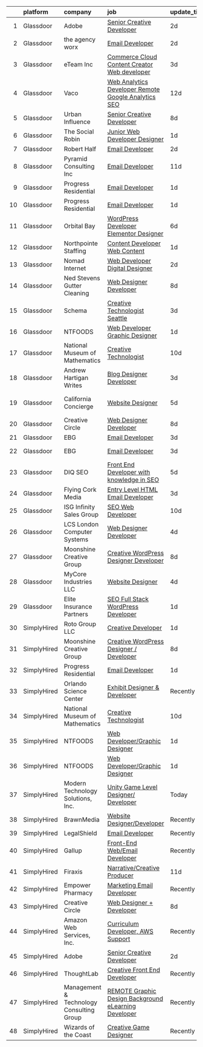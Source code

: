 

|    | platform    | company                                  | job                                                                                                                                                                                                                                                                                                                                                                                                                                                                                                                                                                                                                                                                                                                                                                                                                                                                                                                                                                                                                                                                                                                                                                                                                                                                                                                                                                                                        | update_time   | location                      |
|---:|:------------|:-----------------------------------------|:-----------------------------------------------------------------------------------------------------------------------------------------------------------------------------------------------------------------------------------------------------------------------------------------------------------------------------------------------------------------------------------------------------------------------------------------------------------------------------------------------------------------------------------------------------------------------------------------------------------------------------------------------------------------------------------------------------------------------------------------------------------------------------------------------------------------------------------------------------------------------------------------------------------------------------------------------------------------------------------------------------------------------------------------------------------------------------------------------------------------------------------------------------------------------------------------------------------------------------------------------------------------------------------------------------------------------------------------------------------------------------------------------------------|:--------------|:------------------------------|
|  1 | Glassdoor   | Adobe                                    | [Senior Creative Developer](https://www.glassdoor.com/partner/jobListing.htm?pos=119&ao=1136043&s=58&guid=00000183736bdac6bb73889cd5329547&src=GD_JOB_AD&t=SR&vt=w&cs=1_10181d96&cb=1664088792086&jobListingId=1008155725647&jrtk=3-0-1gdpmnmngm6r8801-1gdpmnmo0jc9d800-b4fdcebf8cc2d4bc-)                                                                                                                                                                                                                                                                                                                                                                                                                                                                                                                                                                                                                                                                                                                                                                                                                                                                                                                                                                                                                                                                                                                 | 2d            | New York, NY                  |
|  2 | Glassdoor   | the agency worx                          | [Email Developer](https://www.glassdoor.com/partner/jobListing.htm?pos=117&ao=1110586&s=58&guid=00000183736bdac6bb73889cd5329547&src=GD_JOB_AD&t=SR&vt=w&ea=1&cs=1_f73cd694&cb=1664088792086&jobListingId=1008156418066&cpc=F41FEAB56D215062&jrtk=3-0-1gdpmnmngm6r8801-1gdpmnmo0jc9d800-ba3a2b1200426598--6NYlbfkN0CNOKpjDIEH11s39GTuUki_mvxNbnX5BtDlH5CMrheAnKze_5JrwQ4joDkGUDohP_TeVmpf_1zaSQAPLLCMXaTrscln2tTcZD09p9HKpnyd-as8dTt3XrMsS4PL3sROnPnm4BK-TxTQqsNl2ScSlrBi5jEoqBn8L4mqF1IhiuN-S6a-YM_3ZKp-2hWa-mKXzAMo8LdUEG3OzV0mwU9QqgcewaBs4_plFiF8JFRWdj9CJuiPn9WydFSG8xQ7TNG7hdC6IsCyY1fQoeHxqKHsVJ0lBGS9zglErnveTaFKLK2DJjRmZyQ5_UtKD6WcOBHLMEwneyzSQw7mVMk4yco3_lmhVP_YvSRN_CIUyESxJIvFSBQ2AtbIKS5edL_vRhxx_PPNecaISsoH_hPDWZwCXhmUvaJ3mBbYEF0ZJL8jCtK4UNFtWC9IuZxEHgjbX4MafSehZoJ388O5dah0sfwekffmDh3puHXwIV0puf1ROplj2Ga1HJSYQDEjFQYroPZ7_S2nAeXhP0oYgg%3D%3D)                                                                                                                                                                                                                                                                                                                                                                                                                                                                                                                                     | 2d            | New York, NY                  |
|  3 | Glassdoor   | eTeam Inc                                | [Commerce Cloud Content Creator Web developer](https://www.glassdoor.com/partner/jobListing.htm?pos=130&ao=1136043&s=58&guid=00000183736bdac6bb73889cd5329547&src=GD_JOB_AD&t=SR&vt=w&cs=1_5984b2d2&cb=1664088792086&jobListingId=1008154451848&jrtk=3-0-1gdpmnmngm6r8801-1gdpmnmo0jc9d800-88291861e849e24d-)                                                                                                                                                                                                                                                                                                                                                                                                                                                                                                                                                                                                                                                                                                                                                                                                                                                                                                                                                                                                                                                                                              | 3d            | Ewing, NJ                     |
|  4 | Glassdoor   | Vaco                                     | [Web Analytics Developer   Remote   Google Analytics SEO](https://www.glassdoor.com/partner/jobListing.htm?pos=118&ao=1110586&s=58&guid=00000183736bdac6bb73889cd5329547&src=GD_JOB_AD&t=SR&vt=w&ea=1&cs=1_ceeacfdf&cb=1664088792086&jobListingId=1008134555657&cpc=3BA4CE39D5B5DEF5&jrtk=3-0-1gdpmnmngm6r8801-1gdpmnmo0jc9d800-7ccc0220a1fe731c--6NYlbfkN0D_sybMACCpf9B-677oK5j6rPldVB6BlrVvFjO_o-GJZbzuF-qh4PxErFUqfUsv_6vXrVyNaVmJE0ot7G2TDITx_iaZeHWGlYAjqBBwl4IxuctF-OI2coy6g4yuOe0TbEuWET8c1We2YFFrVANmcXyQD5tSZWrD75i8XHvuWLgbZ7bYRmW1pBq1KUloM0yVF-mYOWYuc8tVzP2_n1bDvh6W27_j35UVWawZyCzZD9tR8LeZN6x_RFhac-VR6qz-ei65I1PrBZUJflAuKGPhMflTlKcI3_9uWbQfh1bMRtGf3n8l0VM3C5Bd6eHoxksgiZ7UQqbcQ4puMOIbOnYg4iYxuCeGu7tcPTASXzv3HgitgADGQkTZdENTbYAYwnh3DyrgMRuBz7kRV4-9jZ9WHoYnXDcB3Wakiyv0D8pO3hX77rSxOpySvhdbMpERVcEbXRlND3VlvMotRU6PgxkZsTzbbshU7cwwn9hPF1tJtzWpggQJO90BPfr5zMnReygfcnuxCqjDsx4vYBpzcNMmRCtSbXKoiWDBXuAw5J5TIfWU5PhCf6SuVouz)                                                                                                                                                                                                                                                                                                                                                                                                                                                         | 12d           | Richmond, VA                  |
|  5 | Glassdoor   | Urban Influence                          | [Senior Creative Developer](https://www.glassdoor.com/partner/jobListing.htm?pos=120&ao=1136043&s=58&guid=00000183736bdac6bb73889cd5329547&src=GD_JOB_AD&t=SR&vt=w&cs=1_8c9470e2&cb=1664088792086&jobListingId=1008145206889&jrtk=3-0-1gdpmnmngm6r8801-1gdpmnmo0jc9d800-27d6dc21dcf7713e-)                                                                                                                                                                                                                                                                                                                                                                                                                                                                                                                                                                                                                                                                                                                                                                                                                                                                                                                                                                                                                                                                                                                 | 8d            | Remote                        |
|  6 | Glassdoor   | The Social Robin                         | [Junior Web Developer Designer](https://www.glassdoor.com/partner/jobListing.htm?pos=111&ao=1110586&s=58&guid=00000183736bdac6bb73889cd5329547&src=GD_JOB_AD&t=SR&vt=w&ea=1&cs=1_0198a3e2&cb=1664088792085&jobListingId=1008158385207&cpc=32EE424DE2B657EB&jrtk=3-0-1gdpmnmngm6r8801-1gdpmnmo0jc9d800-a4700ca198d49a1e--6NYlbfkN0BVEiCwtio_zq3mOGmhG3aHdQny94tlzy-k67z9IkphDraalBvzlH_uzJy8THcCVP2waJSd3yiwSETxdtK4p7WGdYe6iEdQIgLTJgRkgtmaAG-Ira_mL4q6O-3H-ODYq0f377Ah1rO660J0oLi7zvjCMqIM9s-nWo1gLlJP3or2dewY9edJ01451bpvce_yHEf43VS46ho3YMMfwaqkZDV1GUn-eyeRxtQHVRtCFkcEx9WU_737WYl8YCMVnHA3CeMq2Bm3c-mWcpeN5ThteO6ZW-8i_iW7eitpGCe2cOWmZSrGJJZv87RJ9Q1rhNNT7aE5l6r0_bq9q-Q9WUH8Nfqbmk2w9u3PvWgg576u9hfcBFfY3wix13BQb6pfsBQgvyop3Rob4guoWh1Us_cGkWzHIVmaopX38AkQL1Ha4dO_DVAwq6iWH9S7zVr3_3PEmhwrjUxSfc3He_RCP20pG2e5-IuWLP3jlmzqhMEAplEgQs3dk78kLTR_GO1SBTde3HfpgpzLSs7epSAdFBsSQARY)                                                                                                                                                                                                                                                                                                                                                                                                                                                                                                                   | 1d            | Dallas, TX                    |
|  7 | Glassdoor   | Robert Half                              | [Email Developer](https://www.glassdoor.com/partner/jobListing.htm?pos=116&ao=1110586&s=58&guid=00000183736bdac6bb73889cd5329547&src=GD_JOB_AD&t=SR&vt=w&ea=1&cs=1_772a4d2b&cb=1664088792086&jobListingId=1008156402707&cpc=C4A69CCDBB3B9599&jrtk=3-0-1gdpmnmngm6r8801-1gdpmnmo0jc9d800-42c4ec12f57e02bb--6NYlbfkN0CpzDdaQkua3np5pkmj49lKioZwmwxQ-yx5plwbYmV_M6xSIJIkD0PnD0ntiqnEwO1LTHRAR-7odutKybmCxm4fIFV0y_I_v1Ncl9DXxzoMHMZrdbm8WbEdvasGZldRVYzRli6H80llDv0CvLuUO4n5IyKRDfv3KytJN8mDJo93RRxSd1ih5IV-aV1vG74aV0AJyeMTmWOnVNwVMlKy4aAPDXEg_tIWaLSDXJzc39EeDbIiwrbonsXHdp-jc0p3mDIIhlmse4uLemPOvj1URsxfj24jIlUkAt1v11zGQ522mV0C3uvyDUanQ431OeY1pp3Hf2WkGyhvcKaPXhU2rc_1IzeBpoxlZUYbsCmpMOgx18gcqhX7N5cXmrXb83aYEGk4tHDJ3BECk-aBe7EzJez5u-LQVHsH0hL5YckgYNYnK8DoJWarUzWVcK03---Ygr9j7ptWrjjYMQheNiNycioAgW86HKJCRV7_HJXm2Ge5IPi2Y9IZCKOoz2Vh0drFZJMkm94_sk5RnxI1brmjUEWLiByRzKxOGSU6HVr7hdSBUBcnG4umlNB0)                                                                                                                                                                                                                                                                                                                                                                                                                                                                                                 | 2d            | Irving, TX                    |
|  8 | Glassdoor   | Pyramid Consulting  Inc                  | [Email Developer](https://www.glassdoor.com/partner/jobListing.htm?pos=114&ao=1110586&s=58&guid=00000183736bdac6bb73889cd5329547&src=GD_JOB_AD&t=SR&vt=w&ea=1&cs=1_5afbf653&cb=1664088792085&jobListingId=1008136820963&cpc=217C45A42544DB93&jrtk=3-0-1gdpmnmngm6r8801-1gdpmnmo0jc9d800-26c59646bb73b32a--6NYlbfkN0Bjic9BpODao-m9BEup4myv2yv9o6hanv70kCRpjMjSDcmmrD9YS-C3x1sAbJGW_XrnachPTEaPnia_Eua0-FGLheh6GQ3e8_rm7xovpd723nOOH4FYPfnErG6v7mm84gCICpWWrgznRiY1Kx8loZrBr0SjZ45cycnzke9ViMmT9xasSU_dPF1ezkaFlvx-8CSWa1lEEw6p_uiFWmtQvZ92KNc_LNGNd8qbxlHCc6adqR4Xmg_Wnz7sA5sQipbWlo2mgqcJ9t85fy9IMIZe0X1LM3FBOrgzGGG__shRRXKwroKju_dDw93gYKUqQ5KcWVB4ydydnZiLZ0T7SnDSzU2m2pr76ylo5t0CY8IKu-BoKWbmoIV03sLNtR5VkaPt778_q4w92ZZSZBVDqDVQFrV1oWBt1TTE6q7RSL9d_yT6Le8lFg3jrwOGXH3yR7sJQdfddczTxFKV7O2oYbGbWlRxhVSR8wbYYt3IouYXiI6JOt38dIAUIGKNxOxiIIm2R_Vr8DMrh4xlaS4sPZAq-OdhGr78zsf8CFIgRXcX91QJCtiwNTxhZPdk3fwhxTJIOEMgQNnvLop5LV9dDriuEDDUx8kr_hxM8Nie6JMQyigc-rNqj1bVB8pvO1mCSsaI3BITXUBSVSGErjZlGzhYFbpQhsMs3pHxLVDI2SwXNGKhLrltg_skiTa5AvvfxbX3fgsFnrJ4UfBDD4-qz8peR-UM4cGJxyaJHrp0oV8mI54jxkjmXmoA9F3fIZeLnYvSFaoq8RdJBcYG8KVBvtEBo8Um5YDDaOpFHvPcBIP_sfGkWLsoUvQgUaV7IXmjuTZgFF2Phlxl_lYF1pWmgNd3zLmOSmu7gBKduyUj0p8kxyX4XlF-CMMGOZhH0wQsZVLOGBXgNn5QLR6cAVWijAv6R1PXv7i2iNwd8Cu_hsGrlth_yFkLc7UPFfGsktku-FGmIBwX8EBTs1hOJ9wOemGXqz1j6_QV9qV-nDrxVHmLod6j6KpD-zW5B_HAhfbDpXpGzUwkSIkpKzbURXaxng3gQicf) | 11d           | Dallas, TX                    |
|  9 | Glassdoor   | Progress Residential                     | [Email Developer](https://www.glassdoor.com/partner/jobListing.htm?pos=125&ao=1136043&s=58&guid=00000183736bdac6bb73889cd5329547&src=GD_JOB_AD&t=SR&vt=w&ea=1&cs=1_030e1156&cb=1664088792086&jobListingId=1008158897178&jrtk=3-0-1gdpmnmngm6r8801-1gdpmnmo0jc9d800-f154aef869fffa24-)                                                                                                                                                                                                                                                                                                                                                                                                                                                                                                                                                                                                                                                                                                                                                                                                                                                                                                                                                                                                                                                                                                                      | 1d            | Remote                        |
| 10 | Glassdoor   | Progress Residential                     | [Email Developer](https://www.glassdoor.com/partner/jobListing.htm?pos=121&ao=1136043&s=58&guid=00000183736bdac6bb73889cd5329547&src=GD_JOB_AD&t=SR&vt=w&cs=1_a4864274&cb=1664088792086&jobListingId=1008158488717&jrtk=3-0-1gdpmnmngm6r8801-1gdpmnmo0jc9d800-178aeb555446b706-)                                                                                                                                                                                                                                                                                                                                                                                                                                                                                                                                                                                                                                                                                                                                                                                                                                                                                                                                                                                                                                                                                                                           | 1d            | Scottsdale, AZ                |
| 11 | Glassdoor   | Orbital Bay                              | [WordPress Developer Elementor Designer](https://www.glassdoor.com/partner/jobListing.htm?pos=126&ao=1136043&s=58&guid=00000183736bdac6bb73889cd5329547&src=GD_JOB_AD&t=SR&vt=w&ea=1&cs=1_5075e3e4&cb=1664088792086&jobListingId=1008147357404&jrtk=3-0-1gdpmnmngm6r8801-1gdpmnmo0jc9d800-2ac4ae6fc8e22813-)                                                                                                                                                                                                                                                                                                                                                                                                                                                                                                                                                                                                                                                                                                                                                                                                                                                                                                                                                                                                                                                                                               | 6d            | El Paso, TX                   |
| 12 | Glassdoor   | Northpointe Staffing                     | [Content Developer   Web Content](https://www.glassdoor.com/partner/jobListing.htm?pos=115&ao=1110586&s=58&guid=00000183736bdac6bb73889cd5329547&src=GD_JOB_AD&t=SR&vt=w&ea=1&cs=1_98815e91&cb=1664088792086&jobListingId=1008158667307&cpc=1160948BCBA38B5B&jrtk=3-0-1gdpmnmngm6r8801-1gdpmnmo0jc9d800-85aa99549f7952df--6NYlbfkN0AJKXzIKBK5A4Icsd-X245WBxvNnoj5lZwbXMrU7Kqokpie1q6NXPPYrRfUeJUwIsRRPP95Do67jS0k5Xz0gRknd_E9BJMttQOK3Jc7kaByuTSRyYe7Jip0q7etfqfKdC2O-l385yo5RddQSZnnaUvOyiVw5nHQjdaDYnjCJMJNMEm7y5cefPuJwVlwCn_eG6hGaCM0lhCLRdL7-cVbMaDkySAA2tx3JTkOtsvfA1Q4JmaiNHMCHCCuu5lTG8KNOY5P4W7MMU5v3GF26G9Efj9CmNHCDAipPNh97WdsMHodx4-FWkzlXD6yfSyHaIsquO1rYTlNaW5ky4Fncu-mSDvan0Qs5UwCfnHbcwu2Mq-1LmcsAdZfH0n2j67w6OBLGSlVTRGoV1oXGugnh_JtVtHh5dDen7AZt70_GhiUKF3rk4VGivM_C43CULWS4eT_AirGq10EkdmH5bfLF20rfxHj_QiLuHOEHglzys5AMpYbDq5HB6kmJdcTJRiOBDqgoUV-_TogwXsThQazRY4Vr749bjN0-nATn_Q%3D)                                                                                                                                                                                                                                                                                                                                                                                                                                                                                                   | 1d            | Remote                        |
| 13 | Glassdoor   | Nomad Internet                           | [Web Developer  Digital Designer](https://www.glassdoor.com/partner/jobListing.htm?pos=110&ao=1110586&s=58&guid=00000183736bdac6bb73889cd5329547&src=GD_JOB_AD&t=SR&vt=w&ea=1&cs=1_2552641b&cb=1664088792085&jobListingId=1008156535200&cpc=853DEF62E69EE75B&jrtk=3-0-1gdpmnmngm6r8801-1gdpmnmo0jc9d800-23ce8bfd8a2f92ae--6NYlbfkN0CNayYzF1mBaI40OgT78t3Q2d9IxlwDzhsYR4HK7epYUZ7O1a9H3LGGlr834IRh8D4g5f9Pb-XN-gT3ZkZYa5E1e4kKBbadp1AMzPNW4tOO0gcsWBKHFCE7T4TvPh4h10Nq1OSdKSAoNZbz09QH840C3UVZwwqSirmOasX4OPQ-xbbBRAXHNZUHvxQmMXlvD_EnzFSL9ro8VYefXYvhyhzm3xvDCKhxw4qVM417fISasIFUTdLbQlQImcgDBMLl5p5b2NkLxzL3oW4hwoomKU6dg8iENf4M_9cN4hEShkkjBw7RVhRPtXp0BwUUQIir-6GL9uyH43uyyCIVPe1cgAgtb0qC45t1-xoUK_L5cQKckgYNpRrfC6kAJgwECwJDPo9JM3bGSenIlpeK77FppcU7T746G7lpdA9v-yvMDkDEH23DPbnRuPi2troHv-w-BncR8SHZ-Xnf5y94b0SpnKH_Kl1abOe5ifO1Wc1KpWRbBzKeVteXWcfPoEKhJiTeHqzKiEUES49dT3qafDzoHIJ5)                                                                                                                                                                                                                                                                                                                                                                                                                                                                                                                 | 2d            | Bulverde, TX                  |
| 14 | Glassdoor   | Ned Stevens Gutter Cleaning              | [Web Designer Developer](https://www.glassdoor.com/partner/jobListing.htm?pos=109&ao=1110586&s=58&guid=00000183736bdac6bb73889cd5329547&src=GD_JOB_AD&t=SR&vt=w&ea=1&cs=1_0428bbb1&cb=1664088792085&jobListingId=1008145249117&cpc=036CEF58F9688075&jrtk=3-0-1gdpmnmngm6r8801-1gdpmnmo0jc9d800-92ba3729d6720e43--6NYlbfkN0AkLpTqwQyOHWZzzBh8L-NJRXeVaRNqbLPAA2fHvkxVuJSLLV_rgQ08NUaPLcDDdaiRI9iK6jQn8J5ezsPbwTlDRK7srl-ykfpmt3l_n0AvFlfSjZ1RrdHiBVvDTO2_uacut2-qB8nyvUhDiFLOk14-qdjvwrX5nKmYuUYySmL6tDhpRCi2mwK2dyD5brS4HJzX-eFgacTOOJuPnGznMV0BkT8H5FJijgkebX-sqZb9flUTIOYbX27AHydIGrRkUlqp0A-wPop194Ws5QAB2mb0t4DNynsSAOEyhZLmgBnWTYYSaTGXs9WgcxKewO65KaIQdWEpBdfzYzVWVOwhZVa8WTq36ascbJmyisgUYy-azpQqG_WfP8UK6FfBnvzzUtEtYR5aIEnUCpI5pnVI9LeJ7XY03osMzee4BIKZf9VYEzFRszZH4qvjJkbOBE42r67AgcNuDSsnZffpY3aLw5cAKMUdslpPL6Bnb93lqBO2KkTkeNQjiuqff82RutOHNIjb6Wr9UpGvRg%3D%3D)                                                                                                                                                                                                                                                                                                                                                                                                                                                                                                                              | 8d            | Fairfield, NJ                 |
| 15 | Glassdoor   | Schema                                   | [Creative Technologist   Seattle](https://www.glassdoor.com/partner/jobListing.htm?pos=129&ao=1136043&s=58&guid=00000183736bdac6bb73889cd5329547&src=GD_JOB_AD&t=SR&vt=w&ea=1&cs=1_ebc5f409&cb=1664088792086&jobListingId=1008154756700&jrtk=3-0-1gdpmnmngm6r8801-1gdpmnmo0jc9d800-6272c7679803424e-)                                                                                                                                                                                                                                                                                                                                                                                                                                                                                                                                                                                                                                                                                                                                                                                                                                                                                                                                                                                                                                                                                                      | 3d            | Seattle, WA                   |
| 16 | Glassdoor   | NTFOODS                                  | [Web Developer Graphic Designer](https://www.glassdoor.com/partner/jobListing.htm?pos=101&ao=1110586&s=58&guid=00000183736bdac6bb73889cd5329547&src=GD_JOB_AD&t=SR&vt=w&ea=1&cs=1_b859fc0e&cb=1664088792083&jobListingId=1008158473502&cpc=AC285F3A3ECA6BB0&jrtk=3-0-1gdpmnmngm6r8801-1gdpmnmo0jc9d800-fe38243d77069748--6NYlbfkN0AdfXZJl0GGXUSalzVGUWVSLKSqBOtgqDvQLIDRjNDC3sXSD2pGaliFmJwsem2D-NEY6zdgv8Vut9ykzrzubb2RSXGbFBr2vSgQTa8WgPxDwYq6Wpsix0WuVBWG_wAift98Al_YAJFUCfIX4perZgCFJ92WXvPYwrdPuM7VE_DVa2q313uR2JO5oCn_BB-Lv72tKu2e-YqQrD4-ASu9Kid0IEKjHB0sWeA4rYWdmc05MzpNK3ThfGDpTcENe3IgwieVHppBfFMZ0yZC5DinPSyG8Xzt5an7CyGgotIVS4Nm6QNo1y7Kr0ff19NGUxfwEqcX-esHKEvNDNw9Smt1YPeK7SJpoIsE9WrrXsR9Oc2DtPCbZd2EEO0d4o9jx_zjfAN8Uc69wqXGj9P5E_DLQYDtBzo0_xIYOomBFWL5PSrIU6UTHt0vj0vXpH9dAHv3CvZpa3dygFAKKdu1qIOTNVh0qsHskWD9_7_1zRa8rteQ-paiL_RGkslHkztojbPUItc%3D)                                                                                                                                                                                                                                                                                                                                                                                                                                                                                                                                    | 1d            | Remote                        |
| 17 | Glassdoor   | National Museum of Mathematics           | [Creative Technologist](https://www.glassdoor.com/partner/jobListing.htm?pos=127&ao=1136043&s=58&guid=00000183736bdac6bb73889cd5329547&src=GD_JOB_AD&t=SR&vt=w&ea=1&cs=1_bd0d8115&cb=1664088792086&jobListingId=1008139278360&jrtk=3-0-1gdpmnmngm6r8801-1gdpmnmo0jc9d800-8664e71fb7700cb3-)                                                                                                                                                                                                                                                                                                                                                                                                                                                                                                                                                                                                                                                                                                                                                                                                                                                                                                                                                                                                                                                                                                                | 10d           | New York, NY                  |
| 18 | Glassdoor   | Andrew Hartigan Writes                   | [Blog Designer Developer](https://www.glassdoor.com/partner/jobListing.htm?pos=103&ao=1110586&s=58&guid=00000183736bdac6bb73889cd5329547&src=GD_JOB_AD&t=SR&vt=w&ea=1&cs=1_0342fee5&cb=1664088792083&jobListingId=1008154853216&cpc=D69957E0862862E0&jrtk=3-0-1gdpmnmngm6r8801-1gdpmnmo0jc9d800-8a5de2c5bbb2f792--6NYlbfkN0AtR68e5gWpPxoovZgA7Udo-dcymoK0NpHFMpIgh7LYz4iBD93GHeZ_Px52PShkX7r5mWH_KRZmqRyplfaW3WsXHs1wSoWmKUxNIcGgA_8Y719gtESl7uZfLOAoJtpTv7Y8OhWnG6qiAce93utUA0m26XI2XImwuMwlErg0UWJjHrXNAWooIvhkjBGDG5VQ7x5JJwRT8asuTbb4976iGBTU-WGtWiDX50MaRHKsruiLF3QO6JpKokzDiklEnYRV9FT29J-RH_8ncdQPtgNwUPIu9K7K6zw83EyNdIukYP-MdFWw2fwxKbTulcSEGc2yd_BGnYBzUBca69kmDemjlRJPeHb8yTa96ItOpiajX8Bjh5JIRfZFilaJHVA7yGamoBwKIRJyqIWPrE_24Yy9-QztAssQRm5byYFQoSVR4x__Elc6uc93_LzU2emA8OTd8aP5PLR3fcRCwxy72R7ocfHowOleT7E37dlZtAot7yq04tD_c0wC30bkFpqYN5zjTQx3mUmOe3X-MQ%3D%3D)                                                                                                                                                                                                                                                                                                                                                                                                                                                                                                                             | 3d            | Remote                        |
| 19 | Glassdoor   | California Concierge                     | [Website Designer](https://www.glassdoor.com/partner/jobListing.htm?pos=113&ao=1110586&s=58&guid=00000183736bdac6bb73889cd5329547&src=GD_JOB_AD&t=SR&vt=w&ea=1&cs=1_76946d07&cb=1664088792085&jobListingId=1008149619749&cpc=D2F1DE17EE1F43B9&jrtk=3-0-1gdpmnmngm6r8801-1gdpmnmo0jc9d800-419c3cac82e83584--6NYlbfkN0C2SVAOpOeIWQkPp9EeCSLxTLheLRty2uanDx8E9nXZ3g7Cffj4cvvBzG7BaW_JKoV5P8OF7UHakMtGA5bvH0pmOzWXTs4YUvtoHqS6CaWcA-au6_L8Wcs3X9IMhOCetpYeH_Ty4rpe5VHd9B6E8Kkj9Ffyp3VoAcF6M7cOT_ZgZNFd1zgG7_qXivXhEURMpl_fs3P-cTOtSCbMq4T9Ihekg5yMrnDtLYiF37SAvRed4DQjUlKuUXddchogxxTk1o3CJDmzxZ1eG3qOZThUsM2TXNhjm-OiGd8DnAMbm_z33Pa9A-wuQ-Q3t6hU2yfZFaQe_e58Jjkc9Ftg2Hx6ch6PCFqiDdyMd462T29CIxtseoWOeoAA0HVwx5mIYNNpwLhMjbX29tvunj5eH01uQ9mdMD5o4L4yTBcLxkbejDBfm89GfJmiq7IYZ7Ff_3AGPGBsc75fOVHri3uij1ANxNw5gWG6_2oo2DY-udRa4C5zDJGfH8AKYs--Vim02FHyhzU%3D)                                                                                                                                                                                                                                                                                                                                                                                                                                                                                                                                                  | 5d            | Santa Monica, CA              |
| 20 | Glassdoor   | Creative Circle                          | [Web Designer   Developer](https://www.glassdoor.com/partner/jobListing.htm?pos=112&ao=1110586&s=58&guid=00000183736bdac6bb73889cd5329547&src=GD_JOB_AD&t=SR&vt=w&cs=1_4a43c45d&cb=1664088792085&jobListingId=1008144518073&cpc=B076152010A3B66C&jrtk=3-0-1gdpmnmngm6r8801-1gdpmnmo0jc9d800-509f68923e5c071b--6NYlbfkN0BPwlZa85gbT4Q3XYQoU_uQn0Qmw9zd_9UNfmcwtqAVud1yvyq1Z4UAlx1bxhDUi3IylK4O56pvEW6nbq40hYO2z1Zqn6T_tUYXwOh7VB0bbJVVxeqDOCJla6Nk70emjPvRumMlH-6lYRvkogN5p-649NG-Yh8cwCHV7E95Ji0fYAFL_vd4xaQK-BGp4BTnb-vwJ0kjqPHAbt1vRarWu6HOPi8yePK9EGqGWmDfb8Sq7pwT0sDqytElUfFlBS9WG24vtUpkM4PCXO5EX5Fw_WKzDPRUOBwXsUr9QOfmvAC82HU6nGqUAQh9moeAiTGNCmh8JcqM4KuwhbgEM-KOyqykBS2l1IM0a7A28-GYTpBpeSjtL7mLp8QS1tOk1tQVAScI6A5HzAX87zb8u6Yv54B9ppAXOgY2X-abf2RHH-_IusIJXCK6YDae7hi4jSN-Ht2yNOnMkU3HwUtSYLCOcyUVAVIgQ-Rtrg-mbd-5JcNZN6y2iJgxJTdIIZURflbeuxFO8D00oQcA4VGzXWpnA7sX)                                                                                                                                                                                                                                                                                                                                                                                                                                                                                                                             | 8d            | Irving, TX                    |
| 21 | Glassdoor   | EBG                                      | [Email Developer](https://www.glassdoor.com/partner/jobListing.htm?pos=106&ao=1110586&s=58&guid=00000183736bdac6bb73889cd5329547&src=GD_JOB_AD&t=SR&vt=w&ea=1&cs=1_94559a7d&cb=1664088792084&jobListingId=1008155179878&cpc=7AD1D84939BBEEF3&jrtk=3-0-1gdpmnmngm6r8801-1gdpmnmo0jc9d800-0cf2d650b1241a42--6NYlbfkN0CGHq1MJnkK8F4V1fAcTx22M1KbVuTsSK4uMyV0HySEDY2sob4WxX3sNiaM8dxrRRI4PWW4nk64U5LS0ksKGxjRfcxXonHEntuje1qEiuY8JipbLCUpMIGyRwnJe74w7o_Umpouq2heJbYzv_zhvgTJuGHP7gCijAgVulDxgkyEBKJI_CCzX466xUpCPsnkPZPgLnPjaD1J3N9as-ejYoMqmp4AS1bxLIOKJNK_06kPY-qLvVRPLsAg5NVW5o9M00ULZmXsx053vgZ3VIYqdxCawKsPFM8toBwwEhMzeFDzSR8ZEdSWBKA8n0lE_urZ7-R5CP0kAeIHZllCCsyFdt4xsVkNl18XQFyiC4pG1W0GJLsP8DqkQ-SdFNLuyu5y7rtaGp0oBO32N3QNLpWEj-YGc0bcZqMJtA9rQwiJCt4png3A-11NHuMFbzVQCqO1bkNNW7uTPNbrntj_ZJKtZEBfLVWpCRZrDOLZ0BwGgt_KE_P-A8LApVPNElTtwLtapljE0-ZI58KFFH-txxXIPLKVjdWYC9zareIHce_I0oenVpbKMxUBJSNePKwxBnZTZ24%3D)                                                                                                                                                                                                                                                                                                                                                                                                                                                                                   | 3d            | Miami, FL                     |
| 22 | Glassdoor   | EBG                                      | [Email Developer](https://www.glassdoor.com/partner/jobListing.htm?pos=107&ao=1110586&s=58&guid=00000183736bdac6bb73889cd5329547&src=GD_JOB_AD&t=SR&vt=w&ea=1&cs=1_fb95823f&cb=1664088792084&jobListingId=1008155179808&cpc=5E31031E1AFF45A7&jrtk=3-0-1gdpmnmngm6r8801-1gdpmnmo0jc9d800-11c7121c53daf6ec--6NYlbfkN0CGHq1MJnkK8F4V1fAcTx22M1KbVuTsSK4uMyV0HySEDY2sob4WxX3sNiaM8dxrRRI4PWW4nk64U5JBc-Y8o6JcBkVEgqJdYNNwe6kzDBoy7PXcSE8oBNN36OjMUcNjO4NCvcksOgo40LT40jU69vg3WON1HCGD8WsOglbyyjVjZXWudzfExmObFoeGgCShclXpSv1eD0hxfro4hX_zJ9eJ7fFOzZVP6Ga_awKjU7d2yLMTsZEyc-79TqpTKgJmr6k3xuRUSiVtuiDILQmJSAtD38tpcgVsO5GYc2qqWf7BJN7ED-rduzr-a7IMKBtMbFs2xQOvIgjxjQPfjl35ewVCHTTbn9tn9pRad1b7_3iGt6N5kNAPP9lw2XGzW-CHpUqxxE55JiX_YT4BnK5q7Ub5j1nQm4Xnbk8rNzaKLcVES--8rz-UzE852jkzJoF9jaVKufQjGzUVqFBU_1rUwKoGx7dSmo0s8X7y0c8FHf7KePr24kmFOJT0PnV64wkbLEvK1yCFpJeiavGYAqB577uoyCABdkPBSGvuyZqyQONyO8VIRyMPb3FgISM5MK6Yfdo%3D)                                                                                                                                                                                                                                                                                                                                                                                                                                                                                   | 3d            | New York, NY                  |
| 23 | Glassdoor   | DIQ SEO                                  | [Front End Developer with knowledge in SEO](https://www.glassdoor.com/partner/jobListing.htm?pos=123&ao=1136043&s=58&guid=00000183736bdac6bb73889cd5329547&src=GD_JOB_AD&t=SR&vt=w&ea=1&cs=1_5d1ce952&cb=1664088792086&jobListingId=1008149803097&jrtk=3-0-1gdpmnmngm6r8801-1gdpmnmo0jc9d800-ee95c5c2ad66a98d-)                                                                                                                                                                                                                                                                                                                                                                                                                                                                                                                                                                                                                                                                                                                                                                                                                                                                                                                                                                                                                                                                                            | 5d            | Remote                        |
| 24 | Glassdoor   | Flying Cork Media                        | [Entry Level HTML Email Developer](https://www.glassdoor.com/partner/jobListing.htm?pos=122&ao=1136043&s=58&guid=00000183736bdac6bb73889cd5329547&src=GD_JOB_AD&t=SR&vt=w&cs=1_7d1ab0b0&cb=1664088792086&jobListingId=1008152841850&jrtk=3-0-1gdpmnmngm6r8801-1gdpmnmo0jc9d800-41bf9f4e9999314a-)                                                                                                                                                                                                                                                                                                                                                                                                                                                                                                                                                                                                                                                                                                                                                                                                                                                                                                                                                                                                                                                                                                          | 3d            | Pittsburgh, PA                |
| 25 | Glassdoor   | ISG  Infinity Sales Group                | [SEO Web Developer](https://www.glassdoor.com/partner/jobListing.htm?pos=102&ao=1110586&s=58&guid=00000183736bdac6bb73889cd5329547&src=GD_JOB_AD&t=SR&vt=w&ea=1&cs=1_616946a4&cb=1664088792083&jobListingId=1008140025434&cpc=98EC36F1896D89DA&jrtk=3-0-1gdpmnmngm6r8801-1gdpmnmo0jc9d800-740921ec2d4c110e--6NYlbfkN0BXKvv7PqDen8JuQ0C6qdVYs4fP1Rx4GfxXeDIOdpN9WNjnxthyP9e9Iz-9JOhFKCLR41M8pyzxqXVVuhvhSRFHG2PBeQWqOOAM3BoEO7UipntBz8xAuet6zJ6v1WDjyteK-TqAJR0tiEoVU29t1iURwb-iZz_038jNGFD4iRMAi9Enreh44VUx2bD4-fXzhqzYEfYiettncWz7ChmCcWUZB-2oaXKNsRuuHDsWCeDCml3Hx4N78bEm7CYxUHL6LB_pV5aDYlurieMZYMQGnBhCTWsK8iprThnnF3E8H7Hogbg7c1BrnQlCEC7Wrpi-0Sey96fVwL-b6lK0QsEkZUU0Y_8fI6jX4P_uMojguuvArNGFLpfH79EVHoqy0WoXsE7gnArsO_oZjEECvZnc-dBRClB5Wc-sNFxSyCvrPnlZ3aVCQxqrggRhMTnpj-x_btjzRlbQeiETDVWmd3wq_wz5by22WW4YwDurdH6mTNQ3yCpOEWoPT3GchgfvlGG0WZk3zvtwmIULGqFBdOFTQNQs)                                                                                                                                                                                                                                                                                                                                                                                                                                                                                                                               | 10d           | Boca Raton, FL                |
| 26 | Glassdoor   | LCS   London Computer Systems            | [Web Designer Developer](https://www.glassdoor.com/partner/jobListing.htm?pos=105&ao=1110586&s=58&guid=00000183736bdac6bb73889cd5329547&src=GD_JOB_AD&t=SR&vt=w&ea=1&cs=1_d643b2af&cb=1664088792084&jobListingId=1008151919672&cpc=1641D5D5536C06B6&jrtk=3-0-1gdpmnmngm6r8801-1gdpmnmo0jc9d800-cd83d3b7316d14be--6NYlbfkN0CckLY1Y7Nzm7RAXoTq-bvgsovIKUj47znE7HlWw5vlrDWT7l6GaPFsZiavTqzdiZcLGT1rMwdNFuXLUMdk63R4zNVY5rB0gmkkrjoBJIet_1tyWwurfIW3bV1T4KDovliPlLrmzDpLZZh-6KdBWJXpfCgdQ0K3EHDaHBCHtg_bF-g5FQ8On-gWkH3wNMJVMXr9P8JIOwbcH5NRWTZl4B4cKfUNFWbKfIMhEeM2VZ0BC0Wn9PTVrxL4B8Mpla_rOiovFWG6zQZlyAFYajoa3XtG9LVzS8QfXQKawMH72uEs4LL6cI-R0meZdBOYoep5uwz_mNwd9-qrgNj5fPeXaeTWbYoMORablhRV8S9B5PdSJJwMXGconfozGjftq4AmQuhPM4HzAbvODsyyJqhLYp5u2ZwwwYvCN5hBNOiihaYFmUvu71u3lEuezo5dWBzdzDpybLwR6nfMrXPFFSvC21H8xX72zil2o5TxGnnhteGXCU_UvROoUHPa4CV8biNcWgCF4vPNeVeqJAAiYeBuL4jowvFdLaCqN8b9m4FYgNF80LMGuakfaaGXlx_3ed0grWoIfC8cqEOQpLcRIX-fdTLtxOG5l6RiszemXGMRPkcNLrudGm5NcCs3m5uwm6Enn09eJjwJDSMf5ukwj_uncyLeHhAH50kKV6kmDOOVlbvwGuRy_tEvueJP36gIoG3Ou77XSfXwFLb58EM1-GpXCiXBv2PV6ujPMPlLKXOzGqWdK2c8LgKNZvb4WoE6JtnLeG7NFxTfqxeHMg%3D%3D)                                                                                                                                                                                                                                                              | 4d            | Cincinnati, OH                |
| 27 | Glassdoor   | Moonshine Creative Group                 | [Creative WordPress Designer   Developer](https://www.glassdoor.com/partner/jobListing.htm?pos=104&ao=1110586&s=58&guid=00000183736bdac6bb73889cd5329547&src=GD_JOB_AD&t=SR&vt=w&ea=1&cs=1_2b1424a5&cb=1664088792084&jobListingId=1008144606129&cpc=AF8BC9077DDDE68D&jrtk=3-0-1gdpmnmngm6r8801-1gdpmnmo0jc9d800-8aa1d01abaafe033--6NYlbfkN0CG5LXwJMQ_F-UEP33lv6qdrvZYV73m8wbNemMfzpMfCtLSBZ65YDIhxcsYdQmKsjJKwH4-0_2P_dhzJyRl4W_1ZhYbu65hrieSm_JWSH1IUM5nx0fWkDeI5Yiu-NBvhJrKJvIM65eUzIMmzVCJoIuMYFEDHmwvOqTooKzWVSwMutjZPIWpJE7hzno-Jo7rvj-hwcmcHrotJ5IU3lA7hOBjhNIP7lhdl4wOSSiM9kU2Tpxk_NcvQb8yQ-o2TNBEXmB4u3uxyFWg8FnSGKyYRjaTqCJA_Onbyj0rdI-NWkJ5yeEsnSYlL07zB4C1A1YVVhP5e-Q1cKD3JGez3y-_ZlYxawB8EJLZ7JNEbsqJN0C2LV9ApJVCeodt2I63cGEWItwpmdI-SCAY3NWySGBykeWKFz4HV_RqIFIyLxhPvHcO2ONmoHCTH5vxbNueNgEhgD9f5TNXwrCvNb9yjEAnvQF_RfG-Q9DntVpzlnGUW2le-C5ULE4I_i1kA9XGBkJ37JzV4gD6Ch3NgMeRtEL8glPxCkHFEkhAh78%3D)                                                                                                                                                                                                                                                                                                                                                                                                                                                                                           | 8d            | Tampa, FL                     |
| 28 | Glassdoor   | MyCore Industries  LLC                   | [Website Designer](https://www.glassdoor.com/partner/jobListing.htm?pos=124&ao=1136043&s=58&guid=00000183736bdac6bb73889cd5329547&src=GD_JOB_AD&t=SR&vt=w&ea=1&cs=1_7efe5857&cb=1664088792086&jobListingId=1008151329742&jrtk=3-0-1gdpmnmngm6r8801-1gdpmnmo0jc9d800-28f9dbb4c663fd4d-)                                                                                                                                                                                                                                                                                                                                                                                                                                                                                                                                                                                                                                                                                                                                                                                                                                                                                                                                                                                                                                                                                                                     | 4d            | Remote                        |
| 29 | Glassdoor   | Elite Insurance Partners                 | [SEO Full Stack WordPress Developer](https://www.glassdoor.com/partner/jobListing.htm?pos=108&ao=1110586&s=58&guid=00000183736bdac6bb73889cd5329547&src=GD_JOB_AD&t=SR&vt=w&ea=1&cs=1_327f1d18&cb=1664088792084&jobListingId=1008158190005&cpc=9952A63AB06E78AD&jrtk=3-0-1gdpmnmngm6r8801-1gdpmnmo0jc9d800-a0ea9245d6fa4c82--6NYlbfkN0B4jp5mfsiLEiFpPCxOna81i2z6rJx9ZIZWhVZJ6SFnYXCWJwwq39Svy5SwSHXL2CDEWkrfSIEY8rD4Kf7vONLJXSv1Oo2u736C5bxpelPlGVSoiTMe03Fob9AlcWAREJIAC9c8n53pLR62aGQfxVorOh5ZWjsD5KTctigLkjCy8siiZWO94SHQ1MP3sGNr5mQy9tCOA4xY37wuTgHa9HkP4rFKBpEFfETb1ozmhrsoZ5Haz-BKJkkgMcoA6n59-Ld9cLlx7u19i-HhPu7s3v0TUABnYjPzCR5uqkv80GaWCcLpoU5IGSm1gfS9n85MXsOVg0UcgC6mZlPHwnvXXdoOjhRqJP5hAD_fHqkInZ0dopVfhXayna6Z_-2EAtxlr2xw4ciLL69pMZlYGkJNX6bUl_CZEuSyvkTV9RKogg0asRIMGtWWDLmmKPyEOkrTdEB_qapzqEsEgTspFhn_yHiIjrWtcu7XUbZAiDvSFsqwu8aPxxyXDeYjoWHEyD1EsYhdUqmCpP8Tdg%3D%3D)                                                                                                                                                                                                                                                                                                                                                                                                                                                                                                                  | 1d            | Remote                        |
| 30 | SimplyHired | Roto Group LLC                           | [Creative Developer](https://www.simplyhired.com/job/0EG1lQl0HDBjoBjOV6mH0Wm6v7PPJ22hHWixmlQ7gWc-BmYr_1-mxg?q=creative+developer)                                                                                                                                                                                                                                                                                                                                                                                                                                                                                                                                                                                                                                                                                                                                                                                                                                                                                                                                                                                                                                                                                                                                                                                                                                                                          | 1d            | Columbus, OH                  |
| 31 | SimplyHired | Moonshine Creative Group                 | [Creative WordPress Designer / Developer](https://www.simplyhired.com/job/h4YX3mNKIMHwoHcIF7E87g9mt1j0apsDDWoWELzOBmn--vA8tQqfag?q=creative+developer)                                                                                                                                                                                                                                                                                                                                                                                                                                                                                                                                                                                                                                                                                                                                                                                                                                                                                                                                                                                                                                                                                                                                                                                                                                                     | 8d            | Tampa, FL                     |
| 32 | SimplyHired | Progress Residential                     | [Email Developer](https://www.simplyhired.com/job/rp66UqsxCseEPyYNEaRgBqdbXJHoKKsepOKqOynOE0iDUuwAApRwVw?q=creative+developer)                                                                                                                                                                                                                                                                                                                                                                                                                                                                                                                                                                                                                                                                                                                                                                                                                                                                                                                                                                                                                                                                                                                                                                                                                                                                             | 1d            | Remote +1 location            |
| 33 | SimplyHired | Orlando Science Center                   | [Exhibit Designer & Developer](https://www.simplyhired.com/job/JpuP0DVPATVwH0-XnxFsc8nJ-z6kfBqXsh9luvt7lVv6oPB3kNfQcg?q=creative+developer)                                                                                                                                                                                                                                                                                                                                                                                                                                                                                                                                                                                                                                                                                                                                                                                                                                                                                                                                                                                                                                                                                                                                                                                                                                                                | Recently      | Orlando, FL                   |
| 34 | SimplyHired | National Museum of Mathematics           | [Creative Technologist](https://www.simplyhired.com/job/k6MvJC9PTsU0owiZTjCZmxzNJkqMLSdzNmtpF3TfvIhh_zpaPw0Ovg?q=creative+developer)                                                                                                                                                                                                                                                                                                                                                                                                                                                                                                                                                                                                                                                                                                                                                                                                                                                                                                                                                                                                                                                                                                                                                                                                                                                                       | 10d           | New York, NY                  |
| 35 | SimplyHired | NTFOODS                                  | [Web Developer/Graphic Designer](https://www.simplyhired.com/job/AvllPRKp75uw2-tC0VvVSfNtRND3QtmyH7XVbl2kN5oWuwdZvfvriQ?q=creative+developer)                                                                                                                                                                                                                                                                                                                                                                                                                                                                                                                                                                                                                                                                                                                                                                                                                                                                                                                                                                                                                                                                                                                                                                                                                                                              | 1d            | Remote                        |
| 36 | SimplyHired | NTFOODS                                  | [Web Developer/Graphic Designer](https://www.simplyhired.com/job/AvllPRKp75uw2-tC0VvVSfNtRND3QtmyH7XVbl2kN5oWuwdZvfvriQ?q=creative+developer)                                                                                                                                                                                                                                                                                                                                                                                                                                                                                                                                                                                                                                                                                                                                                                                                                                                                                                                                                                                                                                                                                                                                                                                                                                                              | 1d            | Remote                        |
| 37 | SimplyHired | Modern Technology Solutions, Inc.        | [Unity Game Level Designer/ Developer](https://www.simplyhired.com/job/flXqC-MWBRu7ytj-f5dylCqKE40ta0AaXHhtnhDqETsP2t47mEu-_w?q=creative+developer)                                                                                                                                                                                                                                                                                                                                                                                                                                                                                                                                                                                                                                                                                                                                                                                                                                                                                                                                                                                                                                                                                                                                                                                                                                                        | Today         | Huntsville, AL                |
| 38 | SimplyHired | BrawnMedia                               | [Website Designer/Developer](https://www.simplyhired.com/job/78BxKl1R6BpfuVu8Kpk-1cxMOjiHDgxQMPxrbQ5J7eWU9PbYxXCHNA?q=creative+developer)                                                                                                                                                                                                                                                                                                                                                                                                                                                                                                                                                                                                                                                                                                                                                                                                                                                                                                                                                                                                                                                                                                                                                                                                                                                                  | Recently      | Albany, NY                    |
| 39 | SimplyHired | LegalShield                              | [Email Developer](https://www.simplyhired.com/job/InTvnyVbqqJ0ZXH8aW9nGoLkyyPTA1D_lZhsgxpXdnwKdCgxXf_9kA?q=creative+developer)                                                                                                                                                                                                                                                                                                                                                                                                                                                                                                                                                                                                                                                                                                                                                                                                                                                                                                                                                                                                                                                                                                                                                                                                                                                                             | Recently      | Remote                        |
| 40 | SimplyHired | Gallup                                   | [Front-End Web/Email Developer](https://www.simplyhired.com/job/vRPm4SMwT9V47B2SUUdSmgKmAXNVscGmPwJs1NSCIwaGlRZMym1m8w?q=creative+developer)                                                                                                                                                                                                                                                                                                                                                                                                                                                                                                                                                                                                                                                                                                                                                                                                                                                                                                                                                                                                                                                                                                                                                                                                                                                               | Recently      | Omaha, NE                     |
| 41 | SimplyHired | Firaxis                                  | [Narrative/Creative Producer](https://www.simplyhired.com/job/YZHsKd0iaVIiMkktLCt5yWjaMqDbEVIhkUk2KHSUENYUKaegeoAHbA?q=creative+developer)                                                                                                                                                                                                                                                                                                                                                                                                                                                                                                                                                                                                                                                                                                                                                                                                                                                                                                                                                                                                                                                                                                                                                                                                                                                                 | 11d           | Maryland City, MD             |
| 42 | SimplyHired | Empower Pharmacy                         | [Marketing Email Developer](https://www.simplyhired.com/job/LWqBAxj_knzn_RbxI28cVmt-0IFfHpNv4KPYjK2LsgxRfVsFZSfHig?q=creative+developer)                                                                                                                                                                                                                                                                                                                                                                                                                                                                                                                                                                                                                                                                                                                                                                                                                                                                                                                                                                                                                                                                                                                                                                                                                                                                   | Recently      | Houston, TX                   |
| 43 | SimplyHired | Creative Circle                          | [Web Designer + Developer](https://www.simplyhired.com/job/rl0Mwke7uCQVmRgUom5SJ9P4MxZ6LC6CUBr8ArOiC3oeiKeNrgL0iw?q=creative+developer)                                                                                                                                                                                                                                                                                                                                                                                                                                                                                                                                                                                                                                                                                                                                                                                                                                                                                                                                                                                                                                                                                                                                                                                                                                                                    | 8d            | Irving, TX                    |
| 44 | SimplyHired | Amazon Web Services, Inc.                | [Curriculum Developer, AWS Support](https://www.simplyhired.com/job/VJ2mxpB_C3RiZ9WEdGHt_L8L7tDgh2uUlbSQc1Inzt2mb5hjGzhRXQ?q=creative+developer)                                                                                                                                                                                                                                                                                                                                                                                                                                                                                                                                                                                                                                                                                                                                                                                                                                                                                                                                                                                                                                                                                                                                                                                                                                                           | Recently      | Remote                        |
| 45 | SimplyHired | Adobe                                    | [Senior Creative Developer](https://www.simplyhired.com/job/fXdCxk8Cu5lBkMTdnRUafYp4J7jPXLQBDvBxO-nVzVvpbYSzb4CSiA?q=creative+developer)                                                                                                                                                                                                                                                                                                                                                                                                                                                                                                                                                                                                                                                                                                                                                                                                                                                                                                                                                                                                                                                                                                                                                                                                                                                                   | 2d            | New York, NY                  |
| 46 | SimplyHired | ThoughtLab                               | [Creative Front End Developer](https://www.simplyhired.com/job/mgyrVi9xGEdxnGefTgk-b1MEAbWAmB7-1ZjyK984IfKjhJP0_X6Krg?q=creative+developer)                                                                                                                                                                                                                                                                                                                                                                                                                                                                                                                                                                                                                                                                                                                                                                                                                                                                                                                                                                                                                                                                                                                                                                                                                                                                | Recently      | Remote                        |
| 47 | SimplyHired | Management & Technology Consulting Group | [REMOTE Graphic Design Background eLearning Developer](https://www.simplyhired.com/job/WLcLu83UNc5i4HcxT4Z8_uL0bZw3nZ4xxnR-OnZSWiGkHRaWAxvJyQ?q=creative+developer)                                                                                                                                                                                                                                                                                                                                                                                                                                                                                                                                                                                                                                                                                                                                                                                                                                                                                                                                                                                                                                                                                                                                                                                                                                        | Recently      | Stone Ridge, NY +24 locations |
| 48 | SimplyHired | Wizards of the Coast                     | [Creative Game Designer](https://www.simplyhired.com/job/3U5NPAcld9zZ3VOc-NItCD-NzNvgqaZqPjmcmGZRZsaeN5WygOP2eA?q=creative+developer)                                                                                                                                                                                                                                                                                                                                                                                                                                                                                                                                                                                                                                                                                                                                                                                                                                                                                                                                                                                                                                                                                                                                                                                                                                                                      | Recently      | Renton, WA                    |